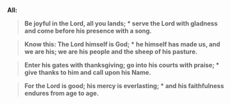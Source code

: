 **All:**
> **Be joyful in the Lord, all you lands; *
	serve the Lord with gladness
	and come before his presence with a song.**

> **Know this: The Lord himself is God; *
	he himself has made us, and we are his;
	we are his people and the sheep of his pasture.**

> **Enter his gates with thanksgiving;
go into his courts with praise; *
	give thanks to him and call upon his Name.**

> **For the Lord is good;
his mercy is everlasting; *
	and his faithfulness endures from age to age.**
